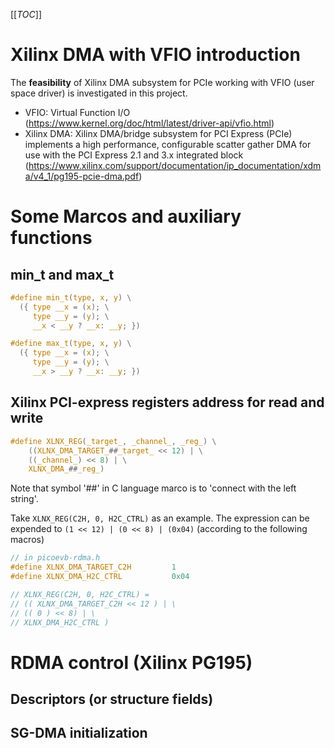 [[_TOC_]]


# Xilinx DMA with VFIO introduction

The **feasibility** of Xilinx DMA subsystem for PCIe working with VFIO (user space driver) is investigated in this project.

* VFIO: Virtual Function I/O (https://www.kernel.org/doc/html/latest/driver-api/vfio.html)
* Xilinx DMA: Xilinx DMA/bridge subsystem for PCI Express (PCIe) implements a high performance, configurable scatter gather DMA for use with the PCI Express 2.1 and 3.x integrated block (https://www.xilinx.com/support/documentation/ip_documentation/xdma/v4_1/pg195-pcie-dma.pdf)

# Some Marcos and auxiliary functions

## min_t and max_t

```C
#define min_t(type, x, y) \
  ({ type __x = (x); \
     type __y = (y); \
     __x < __y ? __x: __y; })

#define max_t(type, x, y) \
  ({ type __x = (x); \
     type __y = (y); \
     __x > __y ? __x: __y; })
```

## Xilinx PCI-express registers address for read and write

```C
#define XLNX_REG(_target_, _channel_, _reg_) \
	((XLNX_DMA_TARGET_##_target_ << 12) | \
	((_channel_) << 8) | \
	XLNX_DMA_##_reg_)
```

Note that symbol '\#\#' in C language marco is to 'connect with the left string'.

Take ```XLNX_REG(C2H, 0, H2C_CTRL)``` as an example. The expression can be expended to ```(1 << 12) | (0 << 8) | (0x04)``` (according to the following macros)

```C
// in picoevb-rdma.h
#define XLNX_DMA_TARGET_C2H			1
#define XLNX_DMA_H2C_CTRL			0x04

// XLNX_REG(C2H, 0, H2C_CTRL) =
// (( XLNX_DMA_TARGET_C2H << 12 ) | \
// (( 0 ) << 8) | \
// XLNX_DMA_H2C_CTRL )
```

# RDMA control (Xilinx PG195)

## Descriptors (or structure fields)

## SG-DMA initialization